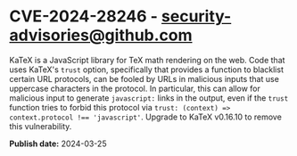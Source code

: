 # CVE-2024-28246 - security-advisories@github.com

KaTeX is a JavaScript library for TeX math rendering on the web. Code that uses KaTeX's `trust` option, specifically that provides a function to blacklist certain URL protocols, can be fooled by URLs in malicious inputs that use uppercase characters in the protocol. In particular, this can allow for malicious input to generate `javascript:` links in the output, even if the `trust` function tries to forbid this protocol via `trust: (context) => context.protocol !== 'javascript'`. Upgrade to KaTeX v0.16.10 to remove this vulnerability.

**Publish date:** 2024-03-25
